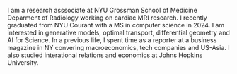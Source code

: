 I am a research asssociate at NYU Grossman School of Medicine Deparment of Radiology working on cardiac MRI research. I recently graduated from NYU Courant with a MS in computer science in 2024. I am interested in generative models, optimal transport, differential geometry and AI for Science. In a previous life, I spent time as a reporter at a business magazine in NY convering macroeconomics, tech companies and US-Asia. I also studied interational relations and economics at Johns Hopkins University.
